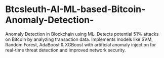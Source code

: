 # Btcsleuth-AI-ML-based-Bitcoin-Anomaly-Detection-
Anomaly Detection in Blockchain using ML. Detects potential 51% attacks on Bitcoin by analyzing transaction data. Implements models like SVM, Random Forest, AdaBoost &amp; XGBoost with artificial anomaly injection for real-time threat detection and improved network security.
